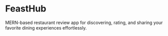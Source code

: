 # FeastHub
MERN-based restaurant review app for discovering, rating, and sharing your favorite dining experiences effortlessly.
